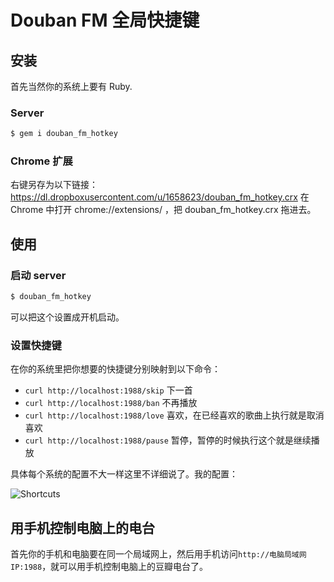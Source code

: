 # Douban FM 全局快捷键

## 安装

首先当然你的系统上要有 Ruby.

### Server

```bash
$ gem i douban_fm_hotkey
```
### Chrome 扩展

右键另存为以下链接：
https://dl.dropboxusercontent.com/u/1658623/douban_fm_hotkey.crx
在 Chrome 中打开 chrome://extensions/ ，把 douban_fm_hotkey.crx 拖进去。

## 使用

### 启动 server

```bash
$ douban_fm_hotkey
```

可以把这个设置成开机启动。

### 设置快捷键

在你的系统里把你想要的快捷键分别映射到以下命令：

* `curl http://localhost:1988/skip` 下一首
* `curl http://localhost:1988/ban` 不再播放
* `curl http://localhost:1988/love` 喜欢，在已经喜欢的歌曲上执行就是取消喜欢
* `curl http://localhost:1988/pause` 暂停，暂停的时候执行这个就是继续播放

具体每个系统的配置不大一样这里不详细说了。我的配置：

![Shortcuts](https://dl.dropboxusercontent.com/u/1658623/douban_fm_hotkey_shortcuts.png)

## 用手机控制电脑上的电台

首先你的手机和电脑要在同一个局域网上，然后用手机访问`http://电脑局域网IP:1988`，就可以用手机控制电脑上的豆瓣电台了。

